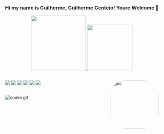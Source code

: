 ### Hi my name is Guilherme, Guilherme Centeio! Youre Welcome 👋

<div align="center">
  <a href="https://linktr.ee/Guilherme_Centeio">
  <img height="180em" src="https://github-readme-stats.vercel.app/api?username=CENTEIOOj&show_icons=true&theme=radical&include_all_commits=true&count_private=true"/>
   
  <img height="150em" src="https://github-readme-stats.vercel.app/api/top-langs/?username=CENTEIOOj&layout=compact&langs_count=7&theme=radical"/>
   
    
 </div>
  
##
  
   <a href="https://www.youtube.com/channel/UC5DdGp42X0F2WhTKTV86DZw" target="_blank"><img src="https://img.shields.io/badge/YouTube-FF0000?style=for-the-badge&logo=youtube&logoColor=white" target="_blank"></a>
  <a href="https://instagram.com/_guilherme.centeio_" target="_blank"><img src="https://img.shields.io/badge/Instagram-E4405F?style=for-the-badge&logo=instagram&logoColor=white" target="_blank"></a>
   <a href="https://twitter.com/CENTEIO75"><img src="https://img.shields.io/badge/Twitter-1DA1F2?style=for-the-badge&logo=twitter&logoColor=white" target="_blank"></a>
  <a href="https://www.twitch.tv/CENTEIOOj" target="_blank"><img src="https://img.shields.io/badge/Twitch-9146FF?style=for-the-badge&logo=twitch&logoColor=white" target="_blank"></a>
 <a href="https://discord.gg/GjRAAuZ6eE" target="_blank"><img src="https://img.shields.io/badge/Discord-7289DA?style=for-the-badge&logo=discord&logoColor=white" target="_blank"></a> 
  <a href = "mailto: gamsilva10@gmail.com"><img src="https://img.shields.io/badge/Gmail-D14836?style=for-the-badge&logo=gmail&logoColor=white" target="_blank"></a>
  <a>&nbsp;<img align="right" alt="pic" height="160px" style="border-radius:50px" src="https://cdn.discordapp.com/attachments/977553073146851340/981583053828812910/BENFIEDMRIA.png"/></a>


</div>

 
 
 
 
 
 
 ##
<div>

![snake gif](https://github.com/CENTEIOOj/CENTEIOOj/blob/output/github-contribution-grid-snake.svg)

</div>
 
